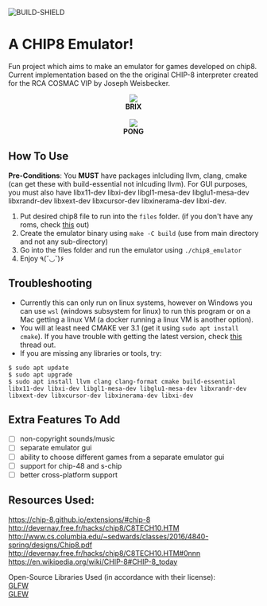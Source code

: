 ![BUILD-SHIELD](https://img.shields.io/github/actions/workflow/status/snickeyx/chip8_emu/build.yml?style=flat-square)
# A CHIP8 Emulator!
Fun project which aims to make an emulator for games developed on chip8.  
Current implementation based on the the original CHIP-8 interpreter created for the RCA COSMAC VIP by Joseph Weisbecker.

<p align = "center">
<img src= "https://user-images.githubusercontent.com/58626285/212418850-5c73943f-a1a7-4fa4-a1d9-0197c31dd0f9.png">     
<br>
<b> BRIX </b>  
<br>
<br>
<img src= "https://user-images.githubusercontent.com/58626285/212418371-c14a2ad6-40b0-4c40-a117-05b2f686136a.png">
<br>
<b> PONG </b>
</p>

## How To Use
<b>Pre-Conditions</b>: You <b>MUST</b> have packages inlcluding llvm, clang, cmake (can get these with build-essential not inlcuding llvm). For GUI purposes, you must also have libx11-dev libxi-dev libgl1-mesa-dev libglu1-mesa-dev libxrandr-dev libxext-dev libxcursor-dev libxinerama-dev libxi-dev. 
1. Put desired chip8 file to run into the `files` folder. (if you don't have any roms, check [this](https://www.zophar.net/pdroms/chip8/chip-8-games-pack.html) out)
2. Create the emulator binary using `make -C build` (use from main directory and not any sub-directory) 
3. Go into the files folder and run the emulator using `./chip8_emulator`
4. Enjoy ٩(˘◡˘)۶

## Troubleshooting
- Currently this can only run on linux systems, however on Windows you can use `wsl` (windows subsystem for linux) to run this program or on a Mac getting a linux VM (a docker running a linux VM is another option). 
- You will at least need CMAKE ver 3.1 (get it using `sudo apt install cmake`). If you have trouble with getting the latest version, check [this](https://stackoverflow.com/questions/49859457/how-to-reinstall-the-latest-cmake-version) thread out.
- If you are missing any libraries or tools, try:
```
$ sudo apt update
$ sudo apt upgrade
$ sudo apt install llvm clang clang-format cmake build-essential libx11-dev libxi-dev libgl1-mesa-dev libglu1-mesa-dev libxrandr-dev libxext-dev libxcursor-dev libxinerama-dev libxi-dev
```
## Extra Features To Add  
- [ ] non-copyright sounds/music
- [ ] separate emulator gui
- [ ] ability to choose different games from a separate emulator gui
- [ ] support for chip-48 and s-chip
- [ ] better cross-platform support 

## Resources Used:  
https://chip-8.github.io/extensions/#chip-8
http://devernay.free.fr/hacks/chip8/C8TECH10.HTM   
http://www.cs.columbia.edu/~sedwards/classes/2016/4840-spring/designs/Chip8.pdf  
http://devernay.free.fr/hacks/chip8/C8TECH10.HTM#0nnn
https://en.wikipedia.org/wiki/CHIP-8#CHIP-8_today

Open-Source Libraries Used (in accordance with their license):  
[GLFW](https://github.com/glfw/glfw)      
[GLEW](https://github.com/nigels-com/glew)
